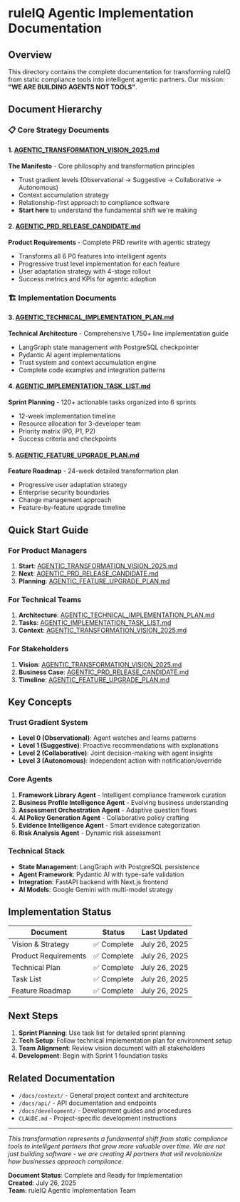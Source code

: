# ruleIQ Agentic Implementation Documentation

## Overview

This directory contains the complete documentation for transforming ruleIQ from static compliance tools into intelligent agentic partners. Our mission: **"WE ARE BUILDING AGENTS NOT TOOLS"**.

## Document Hierarchy

### 📋 Core Strategy Documents

#### 1. [AGENTIC_TRANSFORMATION_VISION_2025.md](./AGENTIC_TRANSFORMATION_VISION_2025.md)
**The Manifesto** - Core philosophy and transformation principles
- Trust gradient levels (Observational → Suggestive → Collaborative → Autonomous)
- Context accumulation strategy
- Relationship-first approach to compliance software
- **Start here** to understand the fundamental shift we're making

#### 2. [AGENTIC_PRD_RELEASE_CANDIDATE.md](./AGENTIC_PRD_RELEASE_CANDIDATE.md)
**Product Requirements** - Complete PRD rewrite with agentic strategy
- Transforms all 6 P0 features into intelligent agents
- Progressive trust level implementation for each feature
- User adaptation strategy with 4-stage rollout
- Success metrics and KPIs for agentic adoption

### 🏗️ Implementation Documents

#### 3. [AGENTIC_TECHNICAL_IMPLEMENTATION_PLAN.md](./AGENTIC_TECHNICAL_IMPLEMENTATION_PLAN.md)
**Technical Architecture** - Comprehensive 1,750+ line implementation guide
- LangGraph state management with PostgreSQL checkpointer
- Pydantic AI agent implementations
- Trust system and context accumulation engine
- Complete code examples and integration patterns

#### 4. [AGENTIC_IMPLEMENTATION_TASK_LIST.md](./AGENTIC_IMPLEMENTATION_TASK_LIST.md)
**Sprint Planning** - 120+ actionable tasks organized into 6 sprints
- 12-week implementation timeline
- Resource allocation for 3-developer team
- Priority matrix (P0, P1, P2)
- Success criteria and checkpoints

#### 5. [AGENTIC_FEATURE_UPGRADE_PLAN.md](./AGENTIC_FEATURE_UPGRADE_PLAN.md)
**Feature Roadmap** - 24-week detailed transformation plan
- Progressive user adaptation strategy
- Enterprise security boundaries
- Change management approach
- Feature-by-feature upgrade timeline

## Quick Start Guide

### For Product Managers
1. **Start**: [AGENTIC_TRANSFORMATION_VISION_2025.md](./AGENTIC_TRANSFORMATION_VISION_2025.md)
2. **Next**: [AGENTIC_PRD_RELEASE_CANDIDATE.md](./AGENTIC_PRD_RELEASE_CANDIDATE.md)
3. **Planning**: [AGENTIC_FEATURE_UPGRADE_PLAN.md](./AGENTIC_FEATURE_UPGRADE_PLAN.md)

### For Technical Teams
1. **Architecture**: [AGENTIC_TECHNICAL_IMPLEMENTATION_PLAN.md](./AGENTIC_TECHNICAL_IMPLEMENTATION_PLAN.md)
2. **Tasks**: [AGENTIC_IMPLEMENTATION_TASK_LIST.md](./AGENTIC_IMPLEMENTATION_TASK_LIST.md)
3. **Context**: [AGENTIC_TRANSFORMATION_VISION_2025.md](./AGENTIC_TRANSFORMATION_VISION_2025.md)

### For Stakeholders
1. **Vision**: [AGENTIC_TRANSFORMATION_VISION_2025.md](./AGENTIC_TRANSFORMATION_VISION_2025.md)
2. **Business Case**: [AGENTIC_PRD_RELEASE_CANDIDATE.md](./AGENTIC_PRD_RELEASE_CANDIDATE.md)
3. **Timeline**: [AGENTIC_FEATURE_UPGRADE_PLAN.md](./AGENTIC_FEATURE_UPGRADE_PLAN.md)

## Key Concepts

### Trust Gradient System
- **Level 0 (Observational)**: Agent watches and learns patterns
- **Level 1 (Suggestive)**: Proactive recommendations with explanations  
- **Level 2 (Collaborative)**: Joint decision-making with agent insights
- **Level 3 (Autonomous)**: Independent action with notification/override

### Core Agents
1. **Framework Library Agent** - Intelligent compliance framework curation
2. **Business Profile Intelligence Agent** - Evolving business understanding
3. **Assessment Orchestration Agent** - Adaptive question flows
4. **AI Policy Generation Agent** - Collaborative policy crafting
5. **Evidence Intelligence Agent** - Smart evidence categorization
6. **Risk Analysis Agent** - Dynamic risk assessment

### Technical Stack
- **State Management**: LangGraph with PostgreSQL persistence
- **Agent Framework**: Pydantic AI with type-safe validation
- **Integration**: FastAPI backend with Next.js frontend
- **AI Models**: Google Gemini with multi-model strategy

## Implementation Status

| Document | Status | Last Updated |
|----------|--------|--------------|
| Vision & Strategy | ✅ Complete | July 26, 2025 |
| Product Requirements | ✅ Complete | July 26, 2025 |
| Technical Plan | ✅ Complete | July 26, 2025 |
| Task List | ✅ Complete | July 26, 2025 |
| Feature Roadmap | ✅ Complete | July 26, 2025 |

## Next Steps

1. **Sprint Planning**: Use task list for detailed sprint planning
2. **Tech Setup**: Follow technical implementation plan for environment setup
3. **Team Alignment**: Review vision document with all stakeholders
4. **Development**: Begin with Sprint 1 foundation tasks

## Related Documentation

- `/docs/context/` - General project context and architecture
- `/docs/api/` - API documentation and endpoints
- `/docs/development/` - Development guides and procedures
- `CLAUDE.md` - Project-specific development instructions

---

*This transformation represents a fundamental shift from static compliance tools to intelligent partners that grow more valuable over time. We are not just building software - we are creating AI partners that will revolutionize how businesses approach compliance.*

**Document Status**: Complete and Ready for Implementation  
**Created**: July 26, 2025  
**Team**: ruleIQ Agentic Implementation Team